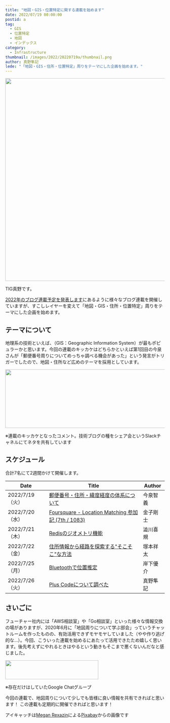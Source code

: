 ```yaml
---
title: "地図・GIS・位置特定に関する連載を始めます"
date: 2022/07/19 00:00:00
postid: a
tag:
  - GIS
  - 位置特定
  - 地図
  - インデックス
category:
  - Infrastructure
thumbnail: /images/2022/20220719a/thumbnail.png
author: 真野隼記
lede: "「地図・GIS・住所・位置特定」周りをテーマにした企画を始めます。"
---
```


<img src="/images/2022/20220719a/location-g136a162ac_640.png" alt="" width="640" height="640" loading="lazy">

TIG真野です。

[2022年のブログ連載予定を発表します](/articles/20220117a/)にあるように様々なブログ連載を開催していますが、すこしレイヤーを変えて「地図・GIS・住所・位置特定」周りをテーマにした企画を始めます。

## テーマについて

地理系の技術といえば、（GIS：Geographic Information System）が最もポピュラーかと思います。今回の連載のキッカケはどちらかといえば第1回目の今泉さんが「郵便番号周りについてめっちゃ調べる機会があった」という発言がトリガーでしたので、地図・住所など広めのテーマを採用としています。

<img src="/images/2022/20220719a/imaizumi.png" alt="" width="780" height="185" loading="lazy">

※連載のキッカケとなったコメント。技術ブログの種をシェア会というSlackチャネルにてネタを共有しています

## スケジュール

合計7名にて2週間かけて開催します。

| Date            | Title                                                         | Author   |
|-----------------|---------------------------------------------------------------|----------|
| 2022/7/19（火） | [郵便番号・住所・緯度経度の体系について](/articles/20220719b/)                        | 今泉智義 |
| 2022/7/20（水） | [Foursquare - Location Matching 参加記 (7th / 1083)](/articles/20220720a/)            | 金子剛士 |
| 2022/7/21（木） | [Redisのジオメトリ機能](/articles/20220721a/)                        | 澁川喜規 |
| 2022/7/22（金） | [住所情報から経路を探索する"そこそこ"な方法](/articles/20220722a/) | 塚本祥太 |
| 2022/7/25（月） | [Bluetoothで位置推定](/articles/20220725a/)                                           | 岸下優介 |
| 2022/7/26（火） | [Plus Codeについて調べた](/articles/20220726a/)                | 真野隼記 |

## さいごに

フューチャー社内には「AWS相談室」や「Go相談室」といった様々な情報交換の場がありますが、2020年6月に「地図周りについて学ぶ部会」っていうチャットルームを作ったものの、有効活用できずモヤモヤしていました（やや作り逃げ的な...）。今回、こういった連載を始めるにあたって活用できたため嬉しく思います。後先考えずにやれるときはやるという動きもそこまで悪くないんだなと感じました。

<img src="/images/2022/20220719a/googlechat.png" alt="" width="294" height="60" loading="lazy">

※存在だけはしていたGoogle Chatグループ

今回の連載で、地図周りについて少しでも皆様に良い情報を共有できればと思います！ この連載も定期的に開催できればと思います！

アイキャッチは<a href="https://pixabay.com/ja/users/megan_rexazin-6742250/?utm_source=link-attribution&amp;utm_medium=referral&amp;utm_campaign=image&amp;utm_content=4496459">Megan Rexazin</a>による<a href="https://pixabay.com/ja/?utm_source=link-attribution&amp;utm_medium=referral&amp;utm_campaign=image&amp;utm_content=4496459">Pixabay</a>からの画像です
